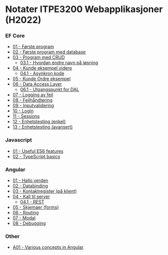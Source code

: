 # Notater ITPE3200 Webapplikasjoner (H2022)

### EF Core

- <a href="../master/01 - Første program.md">01 - Første program</a>
- <a href="../master/02 - Første program med database.md">02 - Første program med database</a>
- <a href="../master/03 - Program med CRUD.md">03 - Program med CRUD</a>
    - <a href="../master/03.1 - Hvordan endre navn på løsning.md">03.1 - Hvordan endre navn på løsning</a>
- <a href="../master/04 - Kunde eksempel videre.md">04 - Kunde eksempel videre</a>
    - <a href="../master/04.1 - Asynkron kode.md">04.1 - Asynkron kode</a>
- <a href="../master/05 - Kunde Ordre eksempel.md">05 - Kunde Ordre eksempel</a>
- <a href="../master/06 - Data Access Layer.md">06 - Data Access Layer</a>
    - <a href="../master/06.1 - Utgangspunkt for DAL.md">06.1 - Utgangspunkt for DAL</a>
- <a href="../master/07 - Logging.md">07 - Logging av feil</a>
- <a href="../master/08 - Feilhåndtering.md">08 - Feilhåndtering</a>
- <a href="../master/09 - Inputvalidering.md">09 - Inputvalidering</a>
- <a href="../master/10 - Login.md">10 - Login</a>
- <a href="../master/11 - Sessions.md">11 - Sessions</a>
- <a href="../master/12 - Enhetstesting (enkel).md">12 - Enhetstesting (enkel)</a>
- <a href="../master/13 - Enhetstesting (avansert).md">13 - Enhetstesting (avansert)</a>

### Javascript

- <a href="../master/Javascript/01 - ES6 features.md">01 - Useful ES6 features</a>
- <a href="../master/Javascript/02 - Typescript.md">02 - TypeScript basics</a>

### Angular
- <a href="../master/Angular/01 - Hallo verden.md">01 - Hallo verden</a>
- <a href="../master/Angular/02 - Databinding.md">02 - Databinding</a>
- <a href="../master/Angular/03 - Kontaktregister.md">03 - Kontaktregister (på klient)</a>
- <a href="../master/Angular/04 - Kall til server.md">04 - Kall til server</a>
    - <a href="../master/Angular/04.1 - REST.md">04.1 - REST</a>
- <a href="../master/Angular/05 - Skjemaer (forms).md">05 - Skjemaer (forms)</a>
- <a href="../master/Angular/06 - Routing.md">06 - Routing</a>
- <a href="../master/Angular/07 - Modal.md">07 - Modal</a>
- <a href="../master/Angular/08 - Debugging.md">08 - Debugging</a>

### Other
- <a href="../master/Angular/A01 - Various concepts.md">A01 - Various concepts in Angular</a>